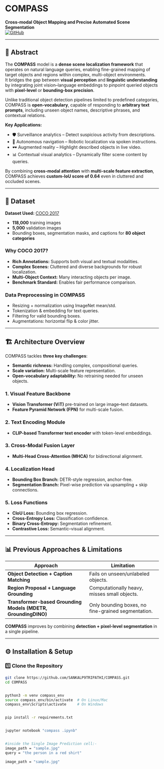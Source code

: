 # COMPASS  
**Cross-modal Object Mapping and Precise Automated Scene Segmentation**  
[![GitHub](https://img.shields.io/badge/Code-View_on_GitHub-black?logo=github)](https://github.com/SANKALP9TRIPATHI/COMPASS/blob/main/compass%20.ipynb)

---

## 📌 Abstract
The **COMPASS** model is a **dense scene localization framework** that operates on natural language queries, enabling fine-grained mapping of target objects and regions within complex, multi-object environments.  
It bridges the gap between **visual perception** and **linguistic understanding** by integrating joint vision–language embeddings to pinpoint queried objects with **pixel-level** or **bounding-box precision**.  

Unlike traditional object detection pipelines limited to predefined categories, COMPASS is **open-vocabulary**, capable of responding to **arbitrary text prompts**, including unseen object names, descriptive phrases, and contextual relations.  

**Key Applications:**
- 🛡 Surveillance analytics – Detect suspicious activity from descriptions.
- 🤖 Autonomous navigation – Robotic localization via spoken instructions.
- 🕶 Augmented reality – Highlight described objects in live video.
- 📊 Contextual visual analytics – Dynamically filter scene content by queries.

By combining **cross-modal attention** with **multi-scale feature extraction**, COMPASS achieves **custom-IoU score of 0.64** even in cluttered and occluded scenes.

---

## 📂 Dataset
**Dataset Used:** [COCO 2017](https://cocodataset.org/#home)  
- **118,000** training images  
- **5,000** validation images  
- Bounding boxes, segmentation masks, and captions for **80 object categories**  

### Why COCO 2017?
- **Rich Annotations:** Supports both visual and textual modalities.  
- **Complex Scenes:** Cluttered and diverse backgrounds for robust localization.  
- **Multi-Object Context:** Many interacting objects per image.  
- **Benchmark Standard:** Enables fair performance comparison.  

### Data Preprocessing in COMPASS
- Resizing + normalization using ImageNet mean/std.  
- Tokenization & embedding for text queries.  
- Filtering for valid bounding boxes.  
- Augmentations: horizontal flip & color jitter.

---

## 🏗 Architecture Overview
COMPASS tackles **three key challenges**:  
- **Semantic richness:** Handling complex, compositional queries.  
- **Scale variation:** Multi-scale feature representation.  
- **Open-vocabulary adaptability:** No retraining needed for unseen objects.

### 1. Visual Feature Backbone
- **Vision Transformer (ViT)** pre-trained on large image–text datasets.  
- **Feature Pyramid Network (FPN)** for multi-scale fusion.  

### 2. Text Encoding Module
- **CLIP-based Transformer text encoder** with token-level embeddings.  

### 3. Cross-Modal Fusion Layer
- **Multi-Head Cross-Attention (MHCA)** for bidirectional alignment.  

### 4. Localization Head
- **Bounding Box Branch:** DETR-style regression, anchor-free.  
- **Segmentation Branch:** Pixel-wise prediction via upsampling + skip connections.  

### 5. Loss Functions
- **CIoU Loss:** Bounding box regression.  
- **Cross-Entropy Loss:** Classification confidence.  
- **Binary Cross-Entropy:** Segmentation refinement.  
- **Contrastive Loss:** Semantic–visual alignment.

---

## 📊 Previous Approaches & Limitations
| Approach | Limitation |
|----------|------------|
| **Object Detection + Caption Matching** | Fails on unseen/unlabeled objects. |
| **Region Proposal + Language Grounding** | Computationally heavy, misses small objects. |
| **Transformer-based Grounding Models (MDETR, GroundingDINO)** | Only bounding boxes, no fine-grained segmentation. |

**COMPASS** improves by combining **detection + pixel-level segmentation** in a single pipeline.

---

## ⚙️ Installation & Setup

### 1️⃣ Clone the Repository
```bash
git clone https://github.com/SANKALP9TRIPATHI/COMPASS.git
cd COMPASS


python3 -m venv compass_env
source compass_env/bin/activate  # On Linux/Mac
compass_env\Scripts\activate     # On Windows


pip install -r requirements.txt


jupyter notebook "compass .ipynb"


#inside the Single Image Prediction cell:-
image_path = "sample.jpg"
query = "the person in a red shirt"

image_path = "sample.jpg"
